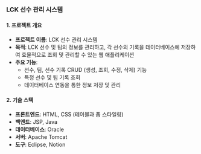 ### LCK 선수 관리 시스템

#### 1. **프로젝트 개요**
   - **프로젝트 이름**: LCK 선수 관리 시스템
   - **목적**: LCK 선수 및 팀의 정보를 관리하고, 각 선수의 기록을 데이터베이스에 저장하여 효율적으로 조회 및 관리할 수 있는 웹 애플리케이션
   - **주요 기능**: 
     - 선수, 팀, 선수 기록 CRUD (생성, 조회, 수정, 삭제) 기능
     - 특정 선수 및 팀 기록 조회
     - 데이터베이스 연동을 통한 정보 저장 및 관리

#### 2. **기술 스택**
   - **프론트엔드**: HTML, CSS (테이블과 폼 스타일링)
   - **백엔드**: JSP, Java
   - **데이터베이스**: Oracle
   - **서버**: Apache Tomcat
   - **도구**: Eclipse, Notion
